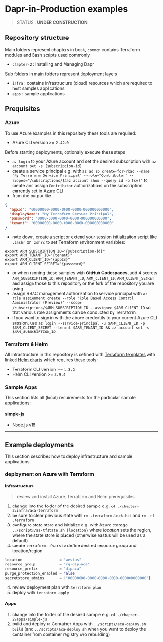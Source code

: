 # Dapr-in-Production examples

> STATUS : **UNDER CONSTRUCTION**

## Repository structure

Main folders represent chapters in book, `common` contains Terraform modules and Bash scripts used commonly

- `chapter-2` : Installing and Managing Dapr

Sub folders in main folders represent deployment layers

- `infra` : contains infrastructure (cloud) resources which are required to host samples applications
- `apps` : sample applications

## Prequisites

### Azure

To use Azure examples in this repository these tools are required:

- Azure CLI version >= `2.42.0`

Before starting deployments, optionally execute these steps

- `az login` to your Azure account and set the desired subscription with `az account set -s {subscription-id}`
- create a service principal e.g. with `az ad sp create-for-rbac --name "My Terraform Service Principal" --role="Contributor" --scopes="/subscriptions/$(az account show --query id -o tsv)"` to create and assign `Contributor` authorizations on the subscription currently set in Azure CLI
- from the output like

```json
{
  "appId": "00000000-0000-0000-0000-000000000000",
  "displayName": "My Terraform Service Principal",
  "password": "0000-0000-0000-0000-000000000000",
  "tenant": "00000000-0000-0000-0000-000000000000"
}
```

- note down, create a script or extend your session initialization script like `.bashr` or `.zshrc` to set Terraform environment variables:

```shell
export ARM_SUBSCRIPTION_ID="{subscription-id}"
export ARM_TENANT_ID="{tenant}"
export ARM_CLIENT_ID="{appId}"
export ARM_CLIENT_SECRET="{password}"
```

- or when running these samples with **GitHub Codespaces**, add 4 secrets `ARM_SUBSCRIPTION_ID`, `ARM_TENANT_ID`, `ARM_CLIENT_ID`, `ARM_CLIENT_SECRET` and assign those to this repository or the fork of the repository you are using
- assign RBAC management authorization to service principal with `az role assignment create --role 'Role Based Access Control Administrator (Preview)' --scope /subscriptions/$ARM_SUBSCRIPTION_ID --assignee $ARM_CLIENT_ID` so that various role assignments can be conducted by Terraform
- if you want to sign in with the above credentils to your current Azure CLI session, use `az login --service-principal -u $ARM_CLIENT_ID -p $ARM_CLIENT_SECRET --tenant $ARM_TENANT_ID && az account set -s $ARM_SUBSCRIPTION_ID`

### Terraform & Helm

All infrastructure in this repository is defined with [Terraform templates](https://www.terraform.io/) with linked [Helm charts](https://helm.sh/) which requires these tools:

- Terraform CLI version >= `1.3.2`
- Helm CLI version >= `3.9.4`

### Sample Apps

This section lists all (local) requirements for the particular sample applications:

#### simple-js

- Node.js v16

----

## Example deployments

This section describes how to deploy infrastructure and sample applications.

### deployment on Azure with Terraform

#### Infrastructure

> review and install Azure, Terraform and Helm prerequisites

1. change into the folder of the desired sample e.g. `cd ./chapter-2/infra/aca-terraform`
1. be sure to clear previous state with `rm .terraform.lock.hcl` and `rm -rf .terraform`
1. configure state store and initialize e.g. with Azure storage `../scripts/az-tfstate.sh {location}` where _location_ sets the region, where the state store is placed (otherwise eastus will be used as a default)
1. create `terraform.tfvars` to define desired resource group and location/region

```terraform
location                 = "westus"
resource_group           = "rg-dip-aca"
resource_prefix          = "dipaca"
purge_protection_enabled = false
secretstore_admins       = ["00000000-0000-0000-0000-000000000000"]
```
<!-- markdownlint-disable-next-line MD029 -->
4. review deployment plan with `terraform plan`
1. deploy with `terraform apply`

#### Apps

1. change into the folder of the desired sample e.g. `cd ./chapter-2/apps/simple-js`
1. build and deploy to Container Apps with `../scripts/aca-deploy.sh build` (and `../scripts/aca-deploy.sh` when you want to deploy the container from container registry w/o rebuilding)
